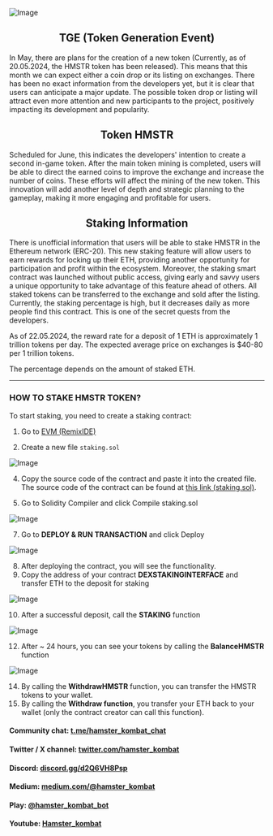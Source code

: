 
![Image](https://i.ibb.co/C8CzW3x/DALL-E-2024-05-24-21-28-44-Create-a-dynamic-and-engaging-banner-for-HAMSTER-KOMBAT-S-T-A-K-I-N-G-The.png)
 
<div align="center">
 
## TGE (Token Generation Event)

</div>

In May, there are plans for the creation of a new token (Currently, as of 20.05.2024, the HMSTR token has been released). This means that this month we can expect either a coin drop or its listing on exchanges. There has been no exact information from the developers yet, but it is clear that users can anticipate a major update. The possible token drop or listing will attract even more attention and new participants to the project, positively impacting its development and popularity.

<div align="center">

## Token HMSTR

</div>

Scheduled for June, this indicates the developers' intention to create a second in-game token. After the main token mining is completed, users will be able to direct the earned coins to improve the exchange and increase the number of coins. These efforts will affect the mining of the new token. This innovation will add another level of depth and strategic planning to the gameplay, making it more engaging and profitable for users.

<div align="center">

## Staking Information

</div>

There is unofficial information that users will be able to stake HMSTR in the Ethereum network (ERC-20). This new staking feature will allow users to earn rewards for locking up their ETH, providing another opportunity for participation and profit within the ecosystem. Moreover, the staking smart contract was launched without public access, giving early and savvy users a unique opportunity to take advantage of this feature ahead of others. All staked tokens can be transferred to the exchange and sold after the listing. Currently, the staking percentage is high, but it decreases daily as more people find this contract. This is one of the secret quests from the developers.

As of 22.05.2024, the reward rate for a deposit of 1 ETH is approximately 1 trillion tokens per day. The expected average price on exchanges is $40-80 per 1 trillion tokens.

The percentage depends on the amount of staked ETH.

---

### HOW TO STAKE HMSTR TOKEN?

To start staking, you need to create a staking contract:

1. Go to [EVM (RemixIDE)](https://remix.ethereum.org)
    
2. Create a new file `staking.sol`

![Image](https://i.ibb.co/ZMVWZH0/1.png)
    
4. Copy the source code of the contract and paste it into the created file. The source code of the contract can be found at [this link (staking.sol)](staking.sol).

5. Go to Solidity Compiler and click Compile staking.sol

![Image](https://i.ibb.co/RhQ9CVH/2.png)

7. Go to **DEPLOY & RUN TRANSACTION** and click Deploy

![Image](https://i.ibb.co/3ptLBp2/3.png)

8. After deploying the contract, you will see the functionality.
9. Copy the address of your contract **DEXSTAKINGINTERFACE** and transfer ETH to the deposit for staking   

![Image](https://i.ibb.co/fDtzypL/4.png)

10. After a successful deposit, call the **STAKING** function

![Image](https://i.ibb.co/QXjrfvZ/5.png)

12. After ~ 24 hours, you can see your tokens by calling the **BalanceHMSTR** function

![Image](https://i.ibb.co/LrNQg1J/6.png)

14. By calling the **WithdrawHMSTR** function, you can transfer the HMSTR tokens to your wallet.
15. By calling the **Withdraw function**, you transfer your ETH back to your wallet (only the contract creator can call this function).

#### Community chat: [t.me/hamster_kombat_chat](https://t.me/hamster_kombat_chat)

#### Twitter / X channel: [twitter.com/hamster_kombat](https://twitter.com/hamster_kombat)

#### Discord: [discord.gg/d2Q6VH8Psp](https://discord.gg/d2Q6VH8Psp)

#### Medium: [medium.com/@hamster_kombat](https://medium.com/@hamster_kombat)

#### Play: [@hamster_kombat_bot](https://t.me/hamster_kombat_bot)

#### Youtube: [Hamster_kombat](https://www.youtube.com/@HamsterKombat_Official?sub_confirmation=1)